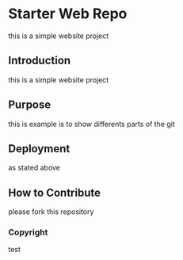 # Starter Web Repo

this is a simple website project
## Introduction
this is a simple website project

## Purpose
this is example is to show differents parts of the git

## Deployment

as stated above
## How to Contribute
please fork this repository

### Copyright
test
